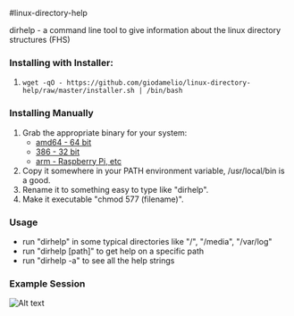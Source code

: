 #linux-directory-help

dirhelp - a command line tool to give information about the linux directory structures (FHS)

### Installing with Installer:
1. `wget -qO - https://github.com/giodamelio/linux-directory-help/raw/master/installer.sh | /bin/bash`

### Installing Manually
1.  Grab the appropriate binary for your system: 
    - [amd64 - 64 bit](https://github.com/jrenner/linux-directory-help/raw/master/bin/dirhelp-linux-amd64)
    - [386 - 32 bit](https://github.com/jrenner/linux-directory-help/raw/master/bin/dirhelp-linux-386)
    - [arm - Raspberry Pi, etc](https://github.com/jrenner/linux-directory-help/raw/master/bin/dirhelp-linux-arm)
2. Copy it somewhere in your PATH environment variable, /usr/local/bin is a good.
3. Rename it to something easy to type like "dirhelp".
4. Make it executable "chmod 577 (filename)".

### Usage
- run "dirhelp" in some typical directories like "/", "/media", "/var/log"
- run "dirhelp [path]" to get help on a specific path
- run "dirhelp -a" to see all the help strings

### Example Session
![Alt text](http://github.com/jrenner/linux-directory-help/raw/master/dirhelp.png "screenshot")
